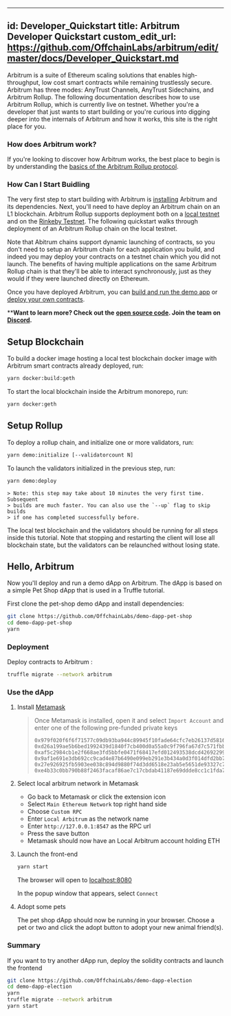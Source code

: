 
---
id: Developer_Quickstart
title: Arbitrum Developer Quickstart
custom_edit_url: https://github.com/OffchainLabs/arbitrum/edit/master/docs/Developer_Quickstart.md
---


Arbitrum is a suite of Ethereum scaling solutions that enables high-throughput, low cost smart contracts while remaining trustlessly secure. Arbitrum has three modes: AnyTrust Channels, AnyTrust Sidechains, and Arbitrum Rollup. The following documentation describes how to use Arbitrum Rollup, which is currently live on testnet. Whether you're a developer that just wants to start building or you're curious into digging deeper into the internals of Arbitrum and how it works, this site is the right place for you.



### How does Arbitrum work?

If you're looking to discover how Arbitrum works, the best place to begin is by understanding the [basics of the Arbitrum Rollup protocol](Rollup_basics.md). 
  
### How Can I Start Buidling

The very first step to start building with Arbitrum is [installing](Installation.md) Arbitrum and its dependencies. Next, you'll need to have deploy an Arbitrum chain on an L1 blockchain. Arbitrum Rollup supports deployment both on a [local testnet](Local_Blockchain.md) and on the [Rinkeby Testnet](Rinkeby.md). The following quickstart walks through deployment of an Arbitrum Rollup chain on the local testnet. 

Note that Abitrum chains support dynamic launching of contracts, so you don't need to setup an Arbitrum chain for each application you build, and indeed you may deploy your contracts on a testnet chain which you did not launch. The benefits of having multiple applications on the same Arbitrum Rollup chain is that they'll be able to interact synchronously, just as they would if they were launched directly on Ethereum. 

Once you have deployed Arbitrum, you can [build and run the demo app](#hello-arbitrum) or [deploy your own contracts](Contract_Deployment.md).

****Want to learn more? Check out the** [**open source code**](https://github.com/offchainlabs/arbitrum)**. Join the team on** [**Discord**](https://discord.gg/ZpZuw7p)**.**

## Setup Blockchain

To build a docker image hosting a local test blockchain docker image with Arbitrum smart contracts already deployed, run:

```bash
yarn docker:build:geth
```

To start the local blockchain inside the Arbitrum monorepo, run:

```bash
yarn docker:geth
```

## Setup Rollup

To deploy a rollup chain, and initialize one or more validators, run:

```bash
yarn demo:initialize [--validatorcount N]
```

To launch the validators initialized in the previous step, run:

```bash
yarn demo:deploy
```

    > Note: this step may take about 10 minutes the very first time. Subsequent
    > builds are much faster. You can also use the `--up` flag to skip builds
    > if one has completed successfully before.

The local test blockchain and the validators should be running for all steps inside this tutorial. Note that
stopping and restarting the client will lose all blockchain state, but the validators can be relaunched without losing state.

## Hello, Arbitrum
Now you'll deploy and run a demo dApp on Arbitrum. The dApp is based on
a simple Pet Shop dApp that is used in a Truffle tutorial.

First clone the pet-shop demo dApp and install dependencies:

```bash
git clone https://github.com/OffchainLabs/demo-dapp-pet-shop
cd demo-dapp-pet-shop
yarn
```

### Deployment

Deploy contracts to Arbitrum :

```bash
truffle migrate --network arbitrum
```

### Use the dApp

1. Install [Metamask](https://metamask.io/)

   > Once Metamask is installed, open it and select
   > `Import Account` and enter one of the following pre-funded private keys
   >
   > ```
   > 0x979f020f6f6f71577c09db93ba944c89945f10fade64cfc7eb26137d5816fb76
   > 0xd26a199ae5b6bed1992439d1840f7cb400d0a55a0c9f796fa67d7c571fbb180e
   > 0xaf5c2984cb1e2f668ae3fd5bbfe0471f68417efd012493538dcd42692299155b
   > 0x9af1e691e3db692cc9cad4e87b6490e099eb291e3b434a0d3f014dfd2bb747cc
   > 0x27e926925fb5903ee038c894d9880f74d3dd6518e23ab5e5651de93327c7dffa
   > 0xe4b33c0bb790b88f2463facaf86ae7c17cbdab41187e69ddde8cc1c1fda7c9ab
   > ```

2) Select local arbitrum network in Metamask

   - Go back to Metamask or click the extension icon
   - Select `Main Ethereum Network` top right hand side
   - Choose `Custom RPC`
   - Enter `Local Arbitrum` as the network name
   - Enter `http://127.0.0.1:8547` as the RPC url
   - Press the save button
   - Metamask should now have an Local Arbitrum account holding ETH

3) Launch the front-end

   ```bash
   yarn start
   ```

   The browser will open to [localhost:8080](http://localhost:8080)

   In the popup window that appears, select `Connect`

4) Adopt some pets

   The pet shop dApp should now be running in your browser. Choose a pet or two
   and click the adopt button to adopt your new animal friend(s).

### Summary

If you want to try another dApp run, deploy the solidity contracts and launch the frontend

```bash
git clone https://github.com/OffchainLabs/demo-dapp-election
cd demo-dapp-election
yarn
truffle migrate --network arbitrum
yarn start
```
